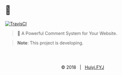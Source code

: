 <!-- <img src='./src/assets/fyj.png' width='80' align="right" /> -->

# 💬
[![TravisCI](https://img.shields.io/travis/com/huiyifyj/comment.js.svg?style=flat-square&logo=travis)](https://travis-ci.org/huiyifyj/comment.js)

> 💬 A Powerful Comment System for Your Website.

> **Note**: This project is developing.

<br><br>
<div align=center>
    &copy; 2018 &nbsp; | &nbsp; <a href="https://huiyifyj.github.io" target="_blank">Huiyi.FYJ</a>
</div>
